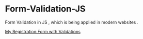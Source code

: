 # Form-Validation-JS
Form Validation in JS , which is being applied in modern websites .

[My Registration Form with Validations](https://shwetkhatri2001.github.io/Form-Validation-JS/)
